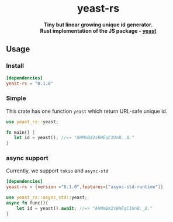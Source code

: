 <h1 align="center">yeast-rs</h1>
<div align="center">
 <strong>
    Tiny but linear growing unique id generator.
    <br>
    Rust implementation of the JS package - <a href="https://github.com/unshiftio/yeast">yeast</a>
 </strong>
</div>

<div align="center">
</div>


## Usage

### Install

```toml
[dependencies]
yeast-rs = "0.1.0"
```

### Simple
This crate has one function `yeast` which return URL-safe unique id.

```rust
use yeast_rs::yeast;

fn main() {
   let id = yeast(); //=> "AHMmBX2sBHEqC1UnB._A."
}
```

### async support
Currently, we support `tokio` and `async-std`
```toml
[dependencies]
yeast-rs = {version ="0.1.0",features=["async-std-runtime"]}
```

```rust
use yeast_rs::async_std::yeast;
async fn func(){
    let id = yeast().await; //=> "AHMmBX2sBHEqC1UnB._A."
}
```
